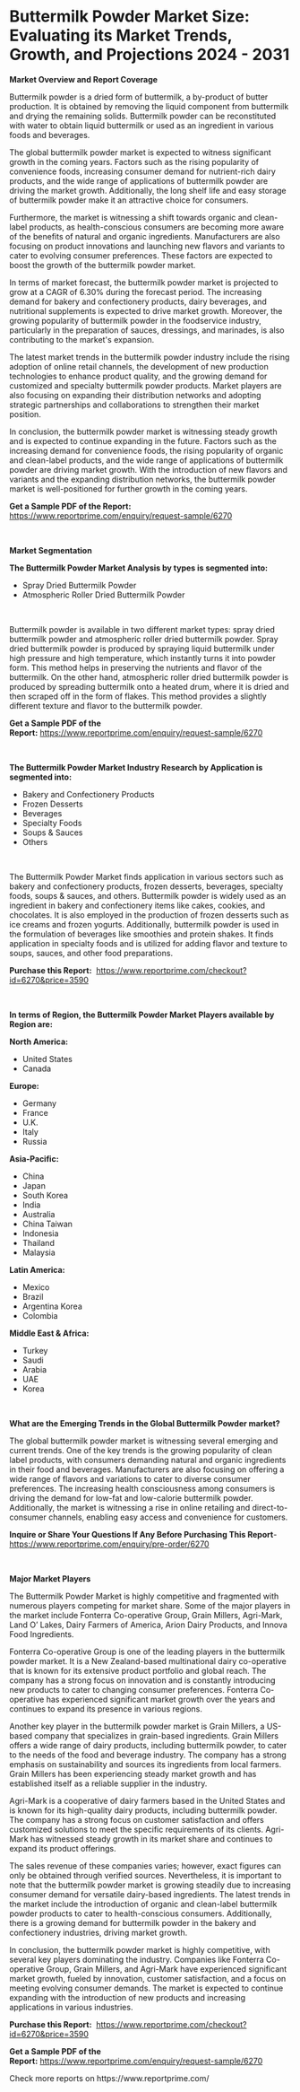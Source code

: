<p><h1>Buttermilk Powder Market Size: Evaluating its Market Trends, Growth, and Projections 2024 - 2031</h1></p><p><strong>Market Overview and Report Coverage</strong></p>
<p><p>Buttermilk powder is a dried form of buttermilk, a by-product of butter production. It is obtained by removing the liquid component from buttermilk and drying the remaining solids. Buttermilk powder can be reconstituted with water to obtain liquid buttermilk or used as an ingredient in various foods and beverages.</p><p>The global buttermilk powder market is expected to witness significant growth in the coming years. Factors such as the rising popularity of convenience foods, increasing consumer demand for nutrient-rich dairy products, and the wide range of applications of buttermilk powder are driving the market growth. Additionally, the long shelf life and easy storage of buttermilk powder make it an attractive choice for consumers.</p><p>Furthermore, the market is witnessing a shift towards organic and clean-label products, as health-conscious consumers are becoming more aware of the benefits of natural and organic ingredients. Manufacturers are also focusing on product innovations and launching new flavors and variants to cater to evolving consumer preferences. These factors are expected to boost the growth of the buttermilk powder market.</p><p>In terms of market forecast, the buttermilk powder market is projected to grow at a CAGR of 6.30% during the forecast period. The increasing demand for bakery and confectionery products, dairy beverages, and nutritional supplements is expected to drive market growth. Moreover, the growing popularity of buttermilk powder in the foodservice industry, particularly in the preparation of sauces, dressings, and marinades, is also contributing to the market's expansion.</p><p>The latest market trends in the buttermilk powder industry include the rising adoption of online retail channels, the development of new production technologies to enhance product quality, and the growing demand for customized and specialty buttermilk powder products. Market players are also focusing on expanding their distribution networks and adopting strategic partnerships and collaborations to strengthen their market position.</p><p>In conclusion, the buttermilk powder market is witnessing steady growth and is expected to continue expanding in the future. Factors such as the increasing demand for convenience foods, the rising popularity of organic and clean-label products, and the wide range of applications of buttermilk powder are driving market growth. With the introduction of new flavors and variants and the expanding distribution networks, the buttermilk powder market is well-positioned for further growth in the coming years.</p></p>
<p><strong>Get a Sample PDF of the Report:</strong> <a href="https://www.reportprime.com/enquiry/request-sample/6270">https://www.reportprime.com/enquiry/request-sample/6270</a></p>
<p>&nbsp;</p>
<p><strong>Market Segmentation</strong></p>
<p><strong>The Buttermilk Powder Market Analysis by types is segmented into:</strong></p>
<p><ul><li>Spray Dried Buttermilk Powder</li><li>Atmospheric Roller Dried Buttermilk Powder</li></ul></p>
<p>&nbsp;</p>
<p><p>Buttermilk powder is available in two different market types: spray dried buttermilk powder and atmospheric roller dried buttermilk powder. Spray dried buttermilk powder is produced by spraying liquid buttermilk under high pressure and high temperature, which instantly turns it into powder form. This method helps in preserving the nutrients and flavor of the buttermilk. On the other hand, atmospheric roller dried buttermilk powder is produced by spreading buttermilk onto a heated drum, where it is dried and then scraped off in the form of flakes. This method provides a slightly different texture and flavor to the buttermilk powder.</p></p>
<p><strong>Get a Sample PDF of the Report:</strong>&nbsp;<a href="https://www.reportprime.com/enquiry/request-sample/6270">https://www.reportprime.com/enquiry/request-sample/6270</a></p>
<p>&nbsp;</p>
<p><strong>The Buttermilk Powder Market Industry Research by Application is segmented into:</strong></p>
<p><ul><li>Bakery and Confectionery Products</li><li>Frozen Desserts</li><li>Beverages</li><li>Specialty Foods</li><li>Soups & Sauces</li><li>Others</li></ul></p>
<p>&nbsp;</p>
<p><p>The Buttermilk Powder Market finds application in various sectors such as bakery and confectionery products, frozen desserts, beverages, specialty foods, soups & sauces, and others. Buttermilk powder is widely used as an ingredient in bakery and confectionery items like cakes, cookies, and chocolates. It is also employed in the production of frozen desserts such as ice creams and frozen yogurts. Additionally, buttermilk powder is used in the formulation of beverages like smoothies and protein shakes. It finds application in specialty foods and is utilized for adding flavor and texture to soups, sauces, and other food preparations.</p></p>
<p><strong>Purchase this Report:</strong>&nbsp; <a href="https://www.reportprime.com/checkout?id=6270&price=3590">https://www.reportprime.com/checkout?id=6270&price=3590</a></p>
<p>&nbsp;</p>
<p><strong>In terms of Region, the Buttermilk Powder Market Players available by Region are:</strong></p>
<p>
    <p> <strong> North America: </strong>
        <ul>
            <li>United States</li>
            <li>Canada</li>
        </ul>
        </p> 
    <p> <strong> Europe: </strong>
        <ul>
            <li>Germany</li>
            <li>France</li>
            <li>U.K.</li>
            <li>Italy</li>
            <li>Russia</li>
        </ul>
        </p> 
    <p> <strong> Asia-Pacific: </strong>
        <ul>
            <li>China</li>
            <li>Japan</li>
            <li>South Korea</li>
            <li>India</li>
            <li>Australia</li>
            <li>China Taiwan</li>
            <li>Indonesia</li>
            <li>Thailand</li>
            <li>Malaysia</li>
        </ul>
        </p> 
    <p> <strong> Latin America: </strong>
        <ul>
            <li>Mexico</li>
            <li>Brazil</li>
            <li>Argentina Korea</li>
            <li>Colombia</li>
        </ul>
        </p> 
    <p> <strong> Middle East & Africa: </strong>
        <ul>
            <li>Turkey</li>
            <li>Saudi</li>
            <li>Arabia</li>
            <li>UAE</li>
            <li>Korea</li>
        </ul>
    </p>
    </p>
<p>&nbsp;</p>
<p><strong>What are the Emerging Trends in the Global Buttermilk Powder market?</strong></p>
<p><p>The global buttermilk powder market is witnessing several emerging and current trends. One of the key trends is the growing popularity of clean label products, with consumers demanding natural and organic ingredients in their food and beverages. Manufacturers are also focusing on offering a wide range of flavors and variations to cater to diverse consumer preferences. The increasing health consciousness among consumers is driving the demand for low-fat and low-calorie buttermilk powder. Additionally, the market is witnessing a rise in online retailing and direct-to-consumer channels, enabling easy access and convenience for customers.</p></p>
<p><strong>Inquire or Share Your Questions If Any Before Purchasing This Report</strong>- <a href="https://www.reportprime.com/enquiry/pre-order/6270">https://www.reportprime.com/enquiry/pre-order/6270</a></p>
<p>&nbsp;</p>
<p><strong>Major Market Players</strong></p>
<p><p>The Buttermilk Powder Market is highly competitive and fragmented with numerous players competing for market share. Some of the major players in the market include Fonterra Co-operative Group, Grain Millers, Agri-Mark, Land O’ Lakes, Dairy Farmers of America, Arion Dairy Products, and Innova Food Ingredients.</p><p>Fonterra Co-operative Group is one of the leading players in the buttermilk powder market. It is a New Zealand-based multinational dairy co-operative that is known for its extensive product portfolio and global reach. The company has a strong focus on innovation and is constantly introducing new products to cater to changing consumer preferences. Fonterra Co-operative has experienced significant market growth over the years and continues to expand its presence in various regions.</p><p>Another key player in the buttermilk powder market is Grain Millers, a US-based company that specializes in grain-based ingredients. Grain Millers offers a wide range of dairy products, including buttermilk powder, to cater to the needs of the food and beverage industry. The company has a strong emphasis on sustainability and sources its ingredients from local farmers. Grain Millers has been experiencing steady market growth and has established itself as a reliable supplier in the industry.</p><p>Agri-Mark is a cooperative of dairy farmers based in the United States and is known for its high-quality dairy products, including buttermilk powder. The company has a strong focus on customer satisfaction and offers customized solutions to meet the specific requirements of its clients. Agri-Mark has witnessed steady growth in its market share and continues to expand its product offerings.</p><p>The sales revenue of these companies varies; however, exact figures can only be obtained through verified sources. Nevertheless, it is important to note that the buttermilk powder market is growing steadily due to increasing consumer demand for versatile dairy-based ingredients. The latest trends in the market include the introduction of organic and clean-label buttermilk powder products to cater to health-conscious consumers. Additionally, there is a growing demand for buttermilk powder in the bakery and confectionery industries, driving market growth.</p><p>In conclusion, the buttermilk powder market is highly competitive, with several key players dominating the industry. Companies like Fonterra Co-operative Group, Grain Millers, and Agri-Mark have experienced significant market growth, fueled by innovation, customer satisfaction, and a focus on meeting evolving consumer demands. The market is expected to continue expanding with the introduction of new products and increasing applications in various industries.</p></p>
<p><strong>Purchase this Report:</strong>&nbsp;&nbsp;<a href="https://www.reportprime.com/checkout?id=6270&price=3590">https://www.reportprime.com/checkout?id=6270&price=3590</a></p>
<p></p>
<p><strong>Get a Sample PDF of the Report:</strong>&nbsp;<a href="https://www.reportprime.com/enquiry/request-sample/6270">https://www.reportprime.com/enquiry/request-sample/6270</a></p>
<p>Check more reports on https://www.reportprime.com/</p>